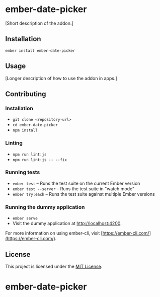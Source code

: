 ember-date-picker
==============================================================================

[Short description of the addon.]

Installation
------------------------------------------------------------------------------

```
ember install ember-date-picker
```


Usage
------------------------------------------------------------------------------

[Longer description of how to use the addon in apps.]


Contributing
------------------------------------------------------------------------------

### Installation

* `git clone <repository-url>`
* `cd ember-date-picker`
* `npm install`

### Linting

* `npm run lint:js`
* `npm run lint:js -- --fix`

### Running tests

* `ember test` – Runs the test suite on the current Ember version
* `ember test --server` – Runs the test suite in "watch mode"
* `ember try:each` – Runs the test suite against multiple Ember versions

### Running the dummy application

* `ember serve`
* Visit the dummy application at [http://localhost:4200](http://localhost:4200).

For more information on using ember-cli, visit [https://ember-cli.com/](https://ember-cli.com/).

License
------------------------------------------------------------------------------

This project is licensed under the [MIT License](LICENSE.md).
# ember-date-picker

